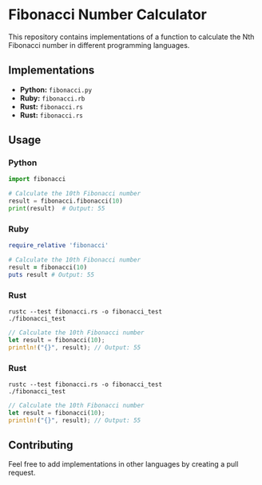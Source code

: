 # Fibonacci Number Calculator

This repository contains implementations of a function to calculate the Nth Fibonacci number in different programming languages.

## Implementations

*   **Python:** `fibonacci.py`
*   **Ruby:** `fibonacci.rb`
*   **Rust:** `fibonacci.rs`
*   **Rust:** `fibonacci.rs`

## Usage

### Python

```python
import fibonacci

# Calculate the 10th Fibonacci number
result = fibonacci.fibonacci(10)
print(result)  # Output: 55
```

### Ruby

```ruby
require_relative 'fibonacci'

# Calculate the 10th Fibonacci number
result = fibonacci(10)
puts result # Output: 55
```
### Rust

```
rustc --test fibonacci.rs -o fibonacci_test
./fibonacci_test
```

```rust
// Calculate the 10th Fibonacci number
let result = fibonacci(10);
println!("{}", result); // Output: 55
```

### Rust

```
rustc --test fibonacci.rs -o fibonacci_test
./fibonacci_test
```

```rust
// Calculate the 10th Fibonacci number
let result = fibonacci(10);
println!("{}", result); // Output: 55
```


## Contributing

Feel free to add implementations in other languages by creating a pull request.

